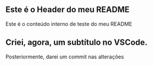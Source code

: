## Este é o Header do meu README

Este é o conteúdo interno de teste do meu README

## Criei, agora, um subtítulo no VSCode.

Posteriormente, darei um commit nas alterações

